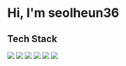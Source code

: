 # Hi, I'm seolheun36

## Tech Stack

<div>
  <img src="https://img.shields.io/badge/java-f89917?style=for-the-badge&logo=openjdk&logoColor=white" />
  <img src="https://img.shields.io/badge/python-3776AB?style=for-the-badge&logo=python&logoColor=white" />
  <img src="https://img.shields.io/badge/rust-000000?style=for-the-badge&logo=rust&logoColor=white" />
  <img src="https://img.shields.io/badge/flutter-02569B?style=for-the-badge&logo=flutter&logoColor=white" />
  <img src="https://img.shields.io/badge/javascript-F7DF1E?style=for-the-badge&logo=javascript&logoColor=white" />
  <img src="https://img.shields.io/badge/typescript-3178C6?style=for-the-badge&logo=typescript&logoColor=white" />
</div>
